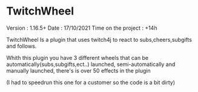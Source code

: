 # TwitchWheel

Version : 1.16.5+
Date : 17/10/2021
Time on the project : +14h

TwitchWheel Is a plugin that uses twitch4j to react to subs,cheers,subgifts and follows.

Whith this plugin you have 3 different wheels that can be automatically(subs,subgifts,ect..) launched, semi-automatically and manually launched, there's is over 50 effects in the plugin

(I had to speedrun this one for a customer so the code is a bit dirty)

